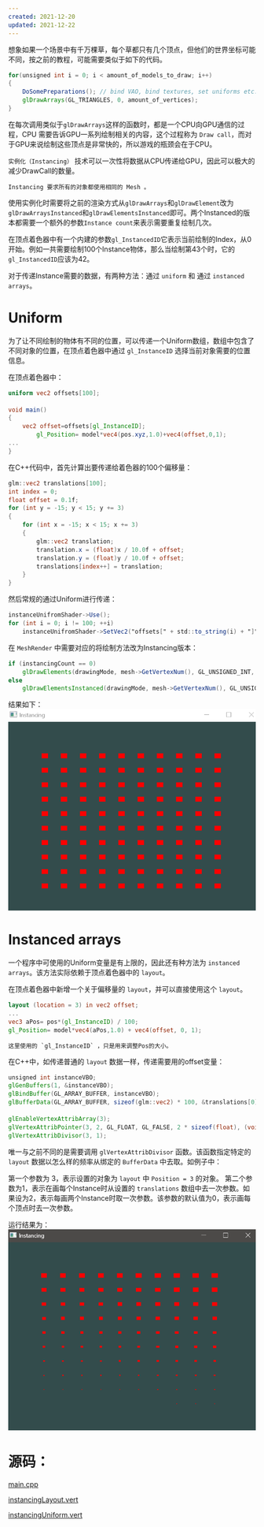 ```yaml
---
created: 2021-12-20
updated: 2021-12-22
---
```

想象如果一个场景中有千万棵草，每个草都只有几个顶点，但他们的世界坐标可能不同，按之前的教程，可能需要类似于如下的代码。

```glsl
for(unsigned int i = 0; i < amount_of_models_to_draw; i++)
{
    DoSomePreparations(); // bind VAO, bind textures, set uniforms etc.
    glDrawArrays(GL_TRIANGLES, 0, amount_of_vertices);
}
```

在每次调用类似于`glDrawArrays`这样的函数时，都是一个CPU向GPU通信的过程，CPU 需要告诉GPU一系列绘制相关的内容，这个过程称为 `Draw call`，而对于GPU来说绘制这些顶点是非常快的，所以游戏的瓶颈会在于CPU。

`实例化（Instancing）` 技术可以一次性将数据从CPU传递给GPU，因此可以极大的减少DrawCall的数量。

```ad-warning
Instancing 要求所有的对象都使用相同的 Mesh 。
```

使用实例化时需要将之前的渲染方式从`glDrawArrays`和`glDrawElement`改为`glDrawArraysInstanced`和`glDrawElementsInstanced`即可。两个Instanced的版本都需要一个额外的参数`Instance count`来表示需要重复绘制几次。

在顶点着色器中有一个内建的参数`gl_InstancedID`它表示当前绘制的Index，从0开始。例如一共需要绘制100个Instance物体，那么当绘制第43个时，它的`gl_InstancedID`应该为42。

对于传递Instance需要的数据，有两种方法：通过 `uniform` 和 通过 `instanced arrays`。

# Uniform

为了让不同绘制的物体有不同的位置，可以传递一个Uniform数组，数组中包含了不同对象的位置，在顶点着色器中通过 `gl_InstanceID` 选择当前对象需要的位置信息。

在顶点着色器中：

```glsl
uniform vec2 offsets[100];

void main()
{
    vec2 offset=offsets[gl_InstanceID];
		gl_Position= model*vec4(pos.xyz,1.0)+vec4(offset,0,1);
...
}
```

在C++代码中，首先计算出要传递给着色器的100个偏移量：

```glsl
glm::vec2 translations[100];
int index = 0;
float offset = 0.1f;
for (int y = -15; y < 15; y += 3)
{
    for (int x = -15; x < 15; x += 3)
    {
        glm::vec2 translation;
        translation.x = (float)x / 10.0f + offset;
        translation.y = (float)y / 10.0f + offset;
        translations[index++] = translation;
    }
}
```

然后常规的通过Uniform进行传递：

```glsl
instanceUnifromShader->Use();
for (int i = 0; i != 100; ++i)
    instanceUnifromShader->SetVec2("offsets[" + std::to_string(i) + "]", translations[i]);
```

在 `MeshRender` 中需要对应的将绘制方法改为Instancing版本：

```glsl
if (instancingCount == 0)
    glDrawElements(drawingMode, mesh->GetVertexNum(), GL_UNSIGNED_INT, 0);
else
    glDrawElementsInstanced(drawingMode, mesh->GetVertexNum(), GL_UNSIGNED_INT, 0, instancingCount);
```

结果如下：
![|500](assets/Learn%20OpenGL%20-%20Ch%2023%20Instancing/Untitled.png)

# Instanced arrays

一个程序中可使用的Uniform变量是有上限的，因此还有种方法为 `instanced arrays`。该方法实际依赖于顶点着色器中的 `layout`。

在顶点着色器中新增一个关于偏移量的 `layout`，并可以直接使用这个 `layout`。

```glsl
layout (location = 3) in vec2 offset;
...
vec3 aPos= pos*(gl_InstanceID) / 100;
gl_Position= model*vec4(aPos,1.0) + vec4(offset, 0, 1);
```

```ad-warning
这里使用的 `gl_InstanceID` ，只是用来调整Pos的大小。
```

在C++中，如传递普通的 `layout` 数据一样，传递需要用的offset变量：

```glsl
unsigned int instanceVBO;
glGenBuffers(1, &instanceVBO);
glBindBuffer(GL_ARRAY_BUFFER, instanceVBO);
glBufferData(GL_ARRAY_BUFFER, sizeof(glm::vec2) * 100, &translations[0], GL_STATIC_DRAW);

glEnableVertexAttribArray(3);
glVertexAttribPointer(3, 2, GL_FLOAT, GL_FALSE, 2 * sizeof(float), (void *)0);
glVertexAttribDivisor(3, 1);
```

唯一与之前不同的是需要调用 `glVertexAttribDivisor` 函数。该函数指定特定的 `layout` 数据以怎么样的频率从绑定的 `BufferData` 中去取。如例子中：

第一个参数为 3，表示设置的对象为 `layout` 中 `Position = 3` 的对象。
第二个参数为1，表示在画每个Instance时从设置的 `translations` 数组中去一次参数。如果设为2，表示每画两个Instance时取一次参数。该参数的默认值为0，表示画每个顶点时去一次参数。

运行结果为：
![|500](assets/Learn%20OpenGL%20-%20Ch%2023%20Instancing/Untitled%201.png)

# 源码：

[main.cpp](https://raw.githubusercontent.com/xuejiaW/Study-Notes/master/LearnOpenGL_VSCode/src/21.Instancing/main.cpp)

[instancingLayout.vert](https://raw.githubusercontent.com/xuejiaW/Study-Notes/master/LearnOpenGL_VSCode/src/21.Instancing/instancingLayout.vert)

[instancingUniform.vert](https://raw.githubusercontent.com/xuejiaW/Study-Notes/master/LearnOpenGL_VSCode/src/21.Instancing/instancingUniform.vert)